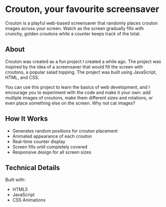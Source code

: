 # Crouton, your favourite screensaver

Crouton is a playful web-based screensaver that randomly places crouton images across your screen. Watch as the screen gradually fills with crunchy, golden croutons while a counter keeps track of the total.

## About
Crouton was created as a fun project I created a while ago. The project was inspired by the idea of a screensaver that would fill the screen with croutons, a popular salad topping. The project was built using JavaScript, HTML, and CSS.

You can use this project to learn the basics of web development, and I encourage you to experiment with the code and make it your own: add multiple images of croutons, make them different sizes and rotations, or even place something else on the screen. Why not cat images?

## How It Works

- Generates random positions for crouton placement
- Animated appearance of each crouton
- Real-time counter display
- Screen fills until completely covered
- Responsive design for all screen sizes

## Technical Details
Built with:

- HTML5
- JavaScript
- CSS Animations
